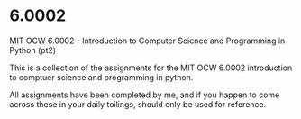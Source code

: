 # 6.0002
MIT OCW 6.0002 - Introduction to Computer Science and Programming in Python (pt2)

This is a collection of the assignments for the MIT OCW 6.0002 introduction to comptuer science and programming in python.

All assignments have been completed by me, and if you happen to come across these in your daily toilings, should only be used for reference.
